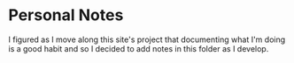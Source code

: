 # Personal Notes

I figured as I move along this site's project that documenting what I'm doing is a good habit and so I decided to add notes in this folder as I develop.
